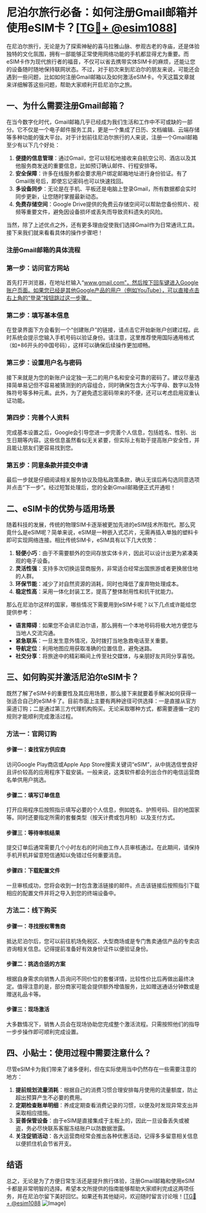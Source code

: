 # 尼泊尔旅行必备：如何注册Gmail邮箱并使用eSIM卡？[[TG💪+ @esim1088](https://t.me/s/esim1088)]

在尼泊尔旅行，无论是为了探索神秘的喜马拉雅山脉、参观古老的寺庙，还是体验独特的文化氛围，拥有一部能够正常使用网络功能的手机都显得尤为重要。而eSIM卡作为现代旅行者的福音，不仅可以省去携带实体SIM卡的麻烦，还能让您的设备随时随地保持联网状态。不过，对于初次来到尼泊尔的朋友来说，可能还会遇到一些问题，比如如何注册Gmail邮箱以及如何激活eSIM卡。今天这篇文章就来详细解答这些问题，帮助大家顺利开启尼泊尔之旅。

## 一、为什么需要注册Gmail邮箱？

在当今数字化时代，Gmail邮箱几乎已经成为我们生活和工作中不可或缺的一部分。它不仅是一个电子邮件服务工具，更是一个集成了日历、文档编辑、云端存储等多种功能的强大平台。对于计划前往尼泊尔旅行的人来说，注册一个Gmail邮箱至少有以下几个好处：

1. **便捷的信息管理**：通过Gmail，您可以轻松地接收来自航空公司、酒店以及其他服务商发送的重要信息，比如预订确认邮件、行程安排等。
2. **安全保障**：许多在线服务都会要求用户绑定邮箱地址进行身份验证。有了Gmail账号后，即使忘记密码也可以快速找回。
3. **多设备同步**：无论是在手机、平板还是电脑上登录Gmail，所有数据都会实时同步更新，让您随时掌握最新动态。
4. **免费存储空间**：Google Drive提供的免费云存储空间可以帮助您备份照片、视频等重要文件，避免因设备损坏或丢失而导致资料遗失的风险。

当然，除了上述优点之外，还有更多理由促使我们选择Gmail作为日常通讯工具。接下来我们就来看看具体的操作步骤吧！

### 注册Gmail邮箱的具体流程

### 第一步：访问官方网站
首先打开浏览器，在地址栏输入“www.gmail.com”，然后按下回车键进入Google账户页面。如果您已经是其他Google产品的用户（例如YouTube），可以直接点击右上角的“登录”按钮跳过这一步骤。

### 第二步：填写基本信息
在登录界面下方会看到一个“创建账户”的链接，请点击它开始新账户创建过程。此时系统会提示您输入手机号码以验证身份。请注意，这里推荐使用国际通用格式（如+86开头的中国号码），这样可以确保后续操作更加顺畅。

### 第三步：设置用户名与密码
接下来就是为您的新账户设定独一无二的用户名和安全可靠的密码了。建议尽量选择简单易记但不容易被猜测到的内容组合，同时确保包含大小写字母、数字以及特殊符号等多种元素。此外，为了避免遗忘密码带来的不便，还可以考虑启用双重认证功能。

### 第四步：完善个人资料
完成基本设置之后，Google会引导您进一步完善个人信息，包括姓名、性别、出生日期等内容。这些信息虽然看似无关紧要，但实际上有助于提高账户安全性，并且能让朋友们更容易找到您。

### 第五步：同意条款并提交申请
最后一步就是仔细阅读相关服务协议及隐私政策条款，确认无误后再勾选同意选项并点击“下一步”。经过短暂处理后，您的全新Gmail邮箱便正式开通啦！

## 二、eSIM卡的优势与适用场景

随着科技的发展，传统的物理SIM卡逐渐被更加先进的eSIM技术所取代。那么究竟什么是eSIM呢？简单来说，eSIM是一种嵌入式芯片，无需再插入单独的塑料卡即可实现网络连接。相比传统SIM卡，eSIM具有以下几大优势：

1. **轻便小巧**：由于不需要额外的空间存放实体卡片，因此可以设计出更为紧凑美观的电子设备。
2. **灵活性强**：支持多次切换运营商服务，非常适合经常出国旅游或者更换居住地的人群。
3. **环保节能**：减少了对自然资源的消耗，同时也降低了废弃物处理成本。
4. **稳定性高**：采用一体化封装工艺，提高了整体耐用性和抗干扰能力。

那么在尼泊尔这样的国家，哪些情况下需要用到eSIM卡呢？以下几点或许能给您提供参考：

- **语言障碍**：如果您不会讲尼泊尔语，那么拥有一个本地号码将极大地方便您与当地人交流沟通。
- **紧急联系**：一旦发生意外情况，及时拨打当地急救电话至关重要。
- **导航定位**：利用地图应用获取准确的位置信息，避免迷路。
- **社交分享**：将旅途中的精彩瞬间上传至社交媒体，与亲朋好友共同分享喜悦。

## 三、如何购买并激活尼泊尔eSIM卡？

既然了解了eSIM卡的重要性及其应用场景，那么接下来就要着手解决如何获得一张适合自己的eSIM卡了。目前市面上主要有两种途径可供选择：一是直接从官方渠道订购；二是通过第三方代理机构购买。无论采取哪种方式，都需要遵循一定的规则才能顺利完成激活过程。

### 方法一：官网订购

#### 步骤一：查找官方供应商
访问Google Play商店或Apple App Store搜索关键词“eSIM”，从中挑选信誉良好且评价较高的应用程序下载安装。一般来说，这类软件都会列出合作的电信运营商名单供用户挑选。

#### 步骤二：填写订单信息
打开应用程序后按照指示填写必要的个人信息，例如姓名、护照号码、目的地国家等。同时还要指定所需的套餐类型（按天计费或包月制）以及支付方式。

#### 步骤三：等待审核结果
提交订单后通常需要几个小时左右的时间由工作人员审核通过。在此期间，请保持手机开机并留意短信通知以免错过任何重要消息。

#### 步骤四：下载配置文件
一旦审核成功，您将会收到一封包含激活链接的邮件。点击该链接后按照指引下载相应的配置文件并将之导入到您的终端设备中。

### 方法二：线下购买

#### 步骤一：寻找授权零售商
抵达尼泊尔后，您可以前往机场免税区、大型商场或是专门售卖通信产品的专卖店咨询相关信息。记得提前准备好有效身份证件以便验证身份。

#### 步骤二：挑选合适的方案
根据自身需求向销售人员询问不同价位的套餐详情，比较性价比后再做出最终决定。值得注意的是，部分商家可能会提供额外增值服务，比如赠送通话分钟数或是赠送礼品卡等。

#### 步骤三：现场激活
大多数情况下，销售人员会在现场协助您完成整个激活流程。只需按照他们的指导一步步操作即可顺利完成设置。

## 四、小贴士：使用过程中需要注意什么？

尽管eSIM卡为我们带来了诸多便利，但在实际使用当中仍然存在一些需要注意的地方：

1. **提前规划流量消耗**：根据自己的消费习惯合理安排每月使用的流量额度，防止超出预算产生不必要的费用。
2. **定期检查账单明细**：养成定期查看消费记录的习惯，以便及时发现异常支出并采取相应措施。
3. **妥善保管设备**：由于eSIM是直接集成于主板上的，因此一旦设备丢失或被盗，务必尽快联系客服冻结账户以防数据泄露。
4. **关注促销活动**：各大运营商经常会推出各种优惠活动，记得多多留意相关信息以便抓住机会节省开支。

## 结语

总之，无论是为了方便日常生活还是提升旅行体验，注册Gmail邮箱和使用eSIM卡都是非常明智的选择。希望本文所提供的指南能够帮助大家顺利完成这两项任务，并在尼泊尔留下美好回忆。如果还有其他疑问，欢迎随时留言讨论哦！[[TG💪+ @esim1088](https://t.me/s/esim1088) ![Image](https://i.postimg.cc/4NQfJmqS/Snipaste-2025-05-13-00-14-12.png)]